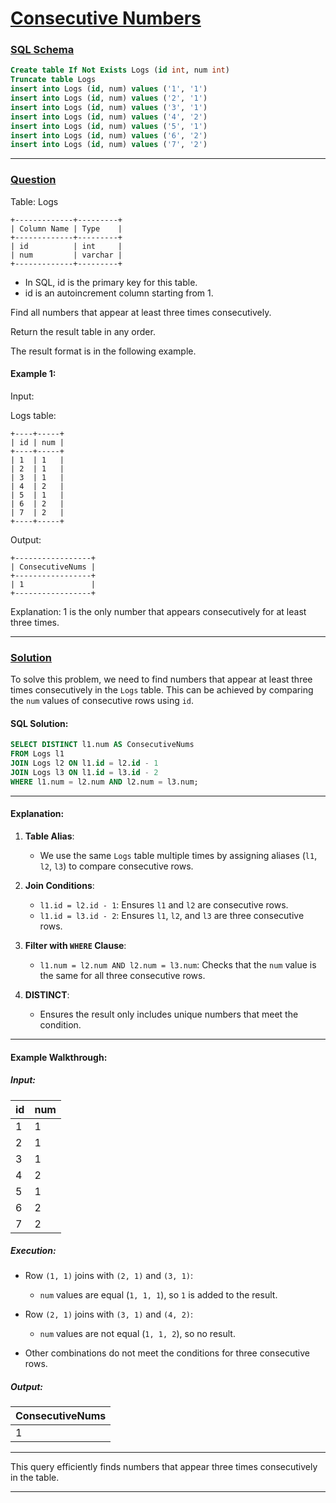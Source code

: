 # [Consecutive Numbers](#consecutive-numbers)

### [SQL Schema](#sql-schema)
```sql
Create table If Not Exists Logs (id int, num int)
Truncate table Logs
insert into Logs (id, num) values ('1', '1')
insert into Logs (id, num) values ('2', '1')
insert into Logs (id, num) values ('3', '1')
insert into Logs (id, num) values ('4', '2')
insert into Logs (id, num) values ('5', '1')
insert into Logs (id, num) values ('6', '2')
insert into Logs (id, num) values ('7', '2')
```

---

### [Question](#question)

Table: Logs
```
+-------------+---------+
| Column Name | Type    |
+-------------+---------+
| id          | int     |
| num         | varchar |
+-------------+---------+
```
- In SQL, id is the primary key for this table.
- id is an autoincrement column starting from 1.
 
Find all numbers that appear at least three times consecutively.

Return the result table in any order.

The result format is in the following example.

 

#### Example 1:

Input: 

Logs table:
```
+----+-----+
| id | num |
+----+-----+
| 1  | 1   |
| 2  | 1   |
| 3  | 1   |
| 4  | 2   |
| 5  | 1   |
| 6  | 2   |
| 7  | 2   |
+----+-----+
```
Output: 
```
+-----------------+
| ConsecutiveNums |
+-----------------+
| 1               |
+-----------------+
```
Explanation: 1 is the only number that appears consecutively for at least three times.

---

### [Solution](#solution)

To solve this problem, we need to find numbers that appear at least three times consecutively in the `Logs` table. This can be achieved by comparing the `num` values of consecutive rows using `id`.

#### SQL Solution:

```sql
SELECT DISTINCT l1.num AS ConsecutiveNums
FROM Logs l1
JOIN Logs l2 ON l1.id = l2.id - 1
JOIN Logs l3 ON l1.id = l3.id - 2
WHERE l1.num = l2.num AND l2.num = l3.num;
```

---

#### Explanation:

1. **Table Alias**:
   - We use the same `Logs` table multiple times by assigning aliases (`l1`, `l2`, `l3`) to compare consecutive rows.

2. **Join Conditions**:
   - `l1.id = l2.id - 1`: Ensures `l1` and `l2` are consecutive rows.
   - `l1.id = l3.id - 2`: Ensures `l1`, `l2`, and `l3` are three consecutive rows.

3. **Filter with `WHERE` Clause**:
   - `l1.num = l2.num AND l2.num = l3.num`: Checks that the `num` value is the same for all three consecutive rows.

4. **DISTINCT**:
   - Ensures the result only includes unique numbers that meet the condition.

---

#### Example Walkthrough:

##### Input:

| id | num |
|----|-----|
| 1  | 1   |
| 2  | 1   |
| 3  | 1   |
| 4  | 2   |
| 5  | 1   |
| 6  | 2   |
| 7  | 2   |

##### Execution:

- Row `(1, 1)` joins with `(2, 1)` and `(3, 1)`:
  - `num` values are equal (`1, 1, 1`), so `1` is added to the result.

- Row `(2, 1)` joins with `(3, 1)` and `(4, 2)`:
  - `num` values are not equal (`1, 1, 2`), so no result.

- Other combinations do not meet the conditions for three consecutive rows.

##### Output:

| ConsecutiveNums |
|-----------------|
| 1               |

---

This query efficiently finds numbers that appear three times consecutively in the table.

---

